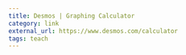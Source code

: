 ```yaml
---
title: Desmos | Graphing Calculator
category: link
external_url: https://www.desmos.com/calculator
tags: teach
---
```

